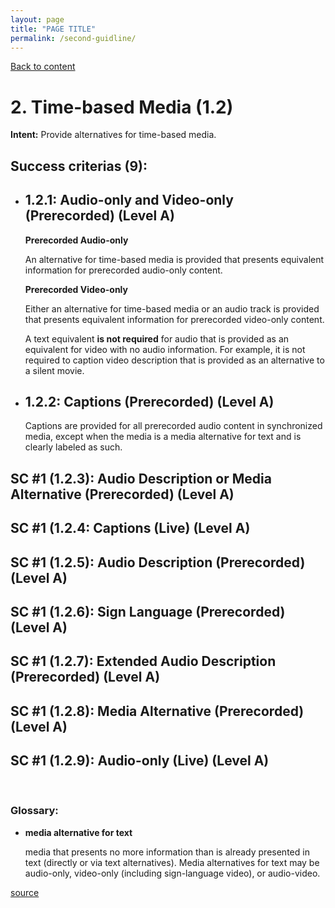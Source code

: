 ```yaml
---
layout: page
title: "PAGE TITLE"
permalink: /second-guidline/
---
```

<link rel="stylesheet" href="/assets/css/style.css?v=07f9abc06ad55cffb2433692575c223659db012e" media="screen"><link rel="stylesheet" href="/css/style.css">
<a class="back-link" href="https://shoshiko.github.io">Back to content</a>
   
<div class="inner" markdown="1">

# 2. Time-based Media (1.2)

**Intent:** Provide alternatives for time-based media.

## Success criterias (9):

- ## 1.2.1: Audio-only and Video-only (Prerecorded) (Level A)

    **Prerecorded Audio-only**

    An alternative for time-based media is provided that presents equivalent information for prerecorded audio-only content.

    **Prerecorded Video-only**

    Either an alternative for time-based media or an audio track is provided that presents equivalent information for prerecorded video-only content.

    A text equivalent **is not required** for audio that is provided as an equivalent for video with no audio information. For example, it is not required to caption video description that is provided as an alternative to a silent movie.

- ## 1.2.2: Captions (Prerecorded) (Level A)

    Captions are provided for all prerecorded audio content in synchronized media, except when the media is a media alternative for text and is clearly labeled as such.

## SC #1 (1.2.3): Audio Description or Media Alternative (Prerecorded) (Level A)

## SC #1 (1.2.4: Captions (Live) (Level A)

## SC #1 (1.2.5): Audio Description (Prerecorded) (Level A)

## SC #1 (1.2.6): Sign Language (Prerecorded) (Level A)

## SC #1 (1.2.7): Extended Audio Description (Prerecorded) (Level A)

## SC #1 (1.2.8): Media Alternative (Prerecorded) (Level A)

## SC #1 (1.2.9): Audio-only (Live) (Level A)

&nbsp;

### Glossary:

- **media alternative for text**

    media that presents no more information than is already presented in text (directly or via text alternatives). Media alternatives for text may be audio-only, video-only (including sign-language video), or audio-video.

[source](https://www.w3.org/WAI/WCAG21/Understanding/time-based-media)

</div>